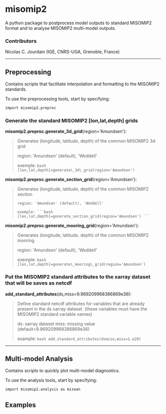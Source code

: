 # misomip2
A python package to postprocess model outputs to standard MISOMIP2 format and to analyse MISOMIP2 multi-model outputs.

### Contributors
Nicolas C. Jourdain (IGE, CNRS-UGA, Grenoble, France)

-----

## Preprocessing
Contains scripts that facilitate interpolation and formatting to the MISOMIP2 standards.

To use the preprocessing tools, start by specifying:
```bash
import misomip2.preproc
```

### Generate the standard MISOMIP2 [lon,lat,depth] grids

**misomip2.preproc.generate\_3d\_grid**(region='Amundsen'):
> Generates (longitude, latitude, depth) of the common MISOMIP2 3d grid
> 
>    region: 'Amundsen' (default), 'Weddell'
>
>    exemple: ```bash [lon,lat,depth]=generate\_3d\_grid(region='Amundsen') ```

**misomip2.preproc.generate\_section\_grid**(region='Amundsen'):
> Generates (longitude, latitude, depth) of the common MISOMIP2 section
> 
>     region: 'Amundsen' (default), 'Weddell'
> 
>     exemple: ```bash [lon,lat,depth]=generate_section_grid(region='Amundsen') ```

**misomip2.preproc.generate\_mooring\_grid**(region='Amundsen'):
> Generates (longitude, latitude, depth) of the common MISOMIP2 mooring
>
>    region: 'Amundsen' (default), 'Weddell'
> 
>    exemple: ```bash [lon,lat,depth]=generate\_mooring\_grid(region='Amundsen') ```

### Put the MISOMIP2 standard attributes to the xarray dataset that will be saves as netcdf

**add\_standard\_attributes**(ds,miss=9.969209968386869e36):
> Define standard netcdf attributes for variables that are already present in the ds xarray dataset.
> (these variables must have the MISOMIP2 standard variable names)
> 
>    ds: xarray dataset
>    miss: missing value (default=9.969209968386869e36)
>
>    example: ```bash add_standard_attributes(dsmiso,miss=1.e20) ```

-----

## Multi-model Analysis 
Contains scripts to quickly plot multi-model diagnostics.

To use the analysis tools, start by specifying:
```bash
import misomip2.analysis as misoan
```

## Examples
